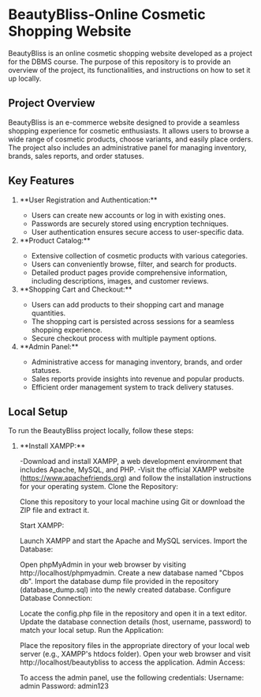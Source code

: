 # BeautyBliss-Online Cosmetic Shopping Website
BeautyBliss is an online cosmetic shopping website developed as a project for the DBMS course. The purpose of this repository is to provide an overview of the project, its functionalities, and instructions on how to set it up locally.

## Project Overview
BeautyBliss is an e-commerce website designed to provide a seamless shopping experience for cosmetic enthusiasts. It allows users to browse a wide range of cosmetic products, choose variants, and easily place orders. The project also includes an administrative panel for managing inventory, brands, sales reports, and order statuses.

## Key Features
<ol> 
<li> **User Registration and Authentication:** </li>
  <ul>
  <li>Users can create new accounts or log in with existing ones.</li>
  <li>Passwords are securely stored using encryption techniques.</li>
  <li>User authentication ensures secure access to user-specific data.</li>
  
  </ul>
  
  <li>**Product Catalog:**</li>
  <ul>
  <li>Extensive collection of cosmetic products with various categories.</li>
  <li>Users can conveniently browse, filter, and search for products.</li>
  <li>Detailed product pages provide comprehensive information, including descriptions, images, and customer reviews.</li>
  </ul>
  
  <li>**Shopping Cart and Checkout:**</li>
  <ul>
  <li>Users can add products to their shopping cart and manage quantities.</li>
  <li>The shopping cart is persisted across sessions for a seamless shopping experience.</li>
  <li>Secure checkout process with multiple payment options.</li></ul>
  
  <li>**Admin Panel:**</li>
  <ul>
  <li>Administrative access for managing inventory, brands, and order statuses.</li>
  <li>Sales reports provide insights into revenue and popular products.</li>
  <li>Efficient order management system to track delivery statuses.</li>
  </ul>
</ol>

## Local Setup
To run the BeautyBliss project locally, follow these steps:
<ol>
  <li>**Install XAMPP:**</li>
  
  -Download and install XAMPP, a web development environment that includes Apache, MySQL, and PHP.
  -Visit the official XAMPP website (https://www.apachefriends.org) and follow the installation instructions for your operating system.
  Clone the Repository:
  
  Clone this repository to your local machine using Git or download the ZIP file and extract it.
  
  Start XAMPP:
  
  Launch XAMPP and start the Apache and MySQL services.
  Import the Database:
  
  Open phpMyAdmin in your web browser by visiting http://localhost/phpmyadmin.
  Create a new database named "Cbpos db".
  Import the database dump file provided in the repository (database_dump.sql) into the newly created database.
  Configure Database Connection:
  
  Locate the config.php file in the repository and open it in a text editor.
  Update the database connection details (host, username, password) to match your local setup.
  Run the Application:
  
  Place the repository files in the appropriate directory of your local web server (e.g., XAMPP's htdocs folder).
  Open your web browser and visit http://localhost/beautybliss to access the application.
  Admin Access:
  
  To access the admin panel, use the following credentials:
  Username: admin
  Password: admin123

</ol>

